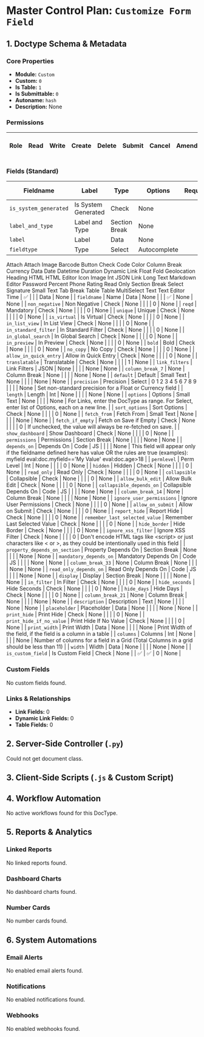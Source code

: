 # Master Control Plan: `Customize Form Field`

## 1. Doctype Schema & Metadata

### Core Properties
- **Module:** `Custom`
- **Custom:** `0`
- **Is Table:** `1`
- **Is Submittable:** `0`
- **Autoname:** `hash`
- **Description:** None

### Permissions
| Role | Read | Write | Create | Delete | Submit | Cancel | Amend | Report | Import | Export | Print | Email | Share | Set User Perms |
|---|---|---|---|---|---|---|---|---|---|---|---|---|---|---|


### Fields (Standard)
| Fieldname | Label | Type | Options | Required | Hidden | Read Only | Default | Description |
|---|---|---|---|---|---|---|---|---|
| `is_system_generated` | Is System Generated | Check | None |  | ✅ | ✅ | 0 | None |
| `label_and_type` | Label and Type | Section Break | None |  |  |  | None | None |
| `label` | Label | Data | None |  |  |  | None | None |
| `fieldtype` | Type | Select | Autocomplete
Attach
Attach Image
Barcode
Button
Check
Code
Color
Column Break
Currency
Data
Date
Datetime
Duration
Dynamic Link
Float
Fold
Geolocation
Heading
HTML
HTML Editor
Icon
Image
Int
JSON
Link
Long Text
Markdown Editor
Password
Percent
Phone
Rating
Read Only
Section Break
Select
Signature
Small Text
Tab Break
Table
Table MultiSelect
Text
Text Editor
Time | ✅ |  |  | Data | None |
| `fieldname` | Name | Data | None |  |  | ✅ | None | None |
| `non_negative` | Non Negative | Check | None |  |  |  | 0 | None |
| `reqd` | Mandatory | Check | None |  |  |  | 0 | None |
| `unique` | Unique | Check | None |  |  |  | 0 | None |
| `is_virtual` | Is Virtual | Check | None |  |  |  | 0 | None |
| `in_list_view` | In List View | Check | None |  |  |  | 0 | None |
| `in_standard_filter` | In Standard Filter | Check | None |  |  |  | 0 | None |
| `in_global_search` | In Global Search | Check | None |  |  |  | 0 | None |
| `in_preview` | In Preview | Check | None |  |  |  | 0 | None |
| `bold` | Bold | Check | None |  |  |  | 0 | None |
| `no_copy` | No Copy | Check | None |  |  |  | 0 | None |
| `allow_in_quick_entry` | Allow in Quick Entry | Check | None |  |  |  | 0 | None |
| `translatable` | Translatable | Check | None |  |  |  | 1 | None |
| `link_filters` | Link Filters | JSON | None |  |  |  | None | None |
| `column_break_7` | None | Column Break | None |  |  |  | None | None |
| `default` | Default | Small Text | None |  |  |  | None | None |
| `precision` | Precision | Select | 
0
1
2
3
4
5
6
7
8
9 |  |  |  | None | Set non-standard precision for a Float or Currency field |
| `length` | Length | Int | None |  |  |  | None | None |
| `options` | Options | Small Text | None |  |  |  | None | For Links, enter the DocType as range.
For Select, enter list of Options, each on a new line. |
| `sort_options` | Sort Options | Check | None |  |  |  | 0 | None |
| `fetch_from` | Fetch From | Small Text | None |  |  |  | None | None |
| `fetch_if_empty` | Fetch on Save if Empty | Check | None |  |  |  | 0 | If unchecked, the value will always be re-fetched on save. |
| `show_dashboard` | Show Dashboard | Check | None |  |  |  | 0 | None |
| `permissions` | Permissions | Section Break | None |  |  |  | None | None |
| `depends_on` | Depends On | Code | JS |  |  |  | None | This field will appear only if the fieldname defined here has value OR the rules are true (examples):
myfield
eval:doc.myfield=='My Value'
eval:doc.age&gt;18 |
| `permlevel` | Perm Level | Int | None |  |  |  | 0 | None |
| `hidden` | Hidden | Check | None |  |  |  | 0 | None |
| `read_only` | Read Only | Check | None |  |  |  | 0 | None |
| `collapsible` | Collapsible | Check | None |  |  |  | 0 | None |
| `allow_bulk_edit` | Allow Bulk Edit | Check | None |  |  |  | 0 | None |
| `collapsible_depends_on` | Collapsible Depends On | Code | JS |  |  |  | None | None |
| `column_break_14` | None | Column Break | None |  |  |  | None | None |
| `ignore_user_permissions` | Ignore User Permissions | Check | None |  |  |  | 0 | None |
| `allow_on_submit` | Allow on Submit | Check | None |  |  |  | 0 | None |
| `report_hide` | Report Hide | Check | None |  |  |  | 0 | None |
| `remember_last_selected_value` | Remember Last Selected Value | Check | None |  |  |  | 0 | None |
| `hide_border` | Hide Border | Check | None |  |  |  | 0 | None |
| `ignore_xss_filter` | Ignore XSS Filter | Check | None |  |  |  | 0 | Don't encode HTML tags like &lt;script&gt; or just characters like &lt; or &gt;, as they could be intentionally used in this field |
| `property_depends_on_section` | Property Depends On | Section Break | None |  |  |  | None | None |
| `mandatory_depends_on` | Mandatory Depends On | Code | JS |  |  |  | None | None |
| `column_break_33` | None | Column Break | None |  |  |  | None | None |
| `read_only_depends_on` | Read Only Depends On | Code | JS |  |  |  | None | None |
| `display` | Display | Section Break | None |  |  |  | None | None |
| `in_filter` | In Filter | Check | None |  |  |  | 0 | None |
| `hide_seconds` | Hide Seconds | Check | None |  |  |  | 0 | None |
| `hide_days` | Hide Days | Check | None |  |  |  | 0 | None |
| `column_break_21` | None | Column Break | None |  |  |  | None | None |
| `description` | Description | Text | None |  |  |  | None | None |
| `placeholder` | Placeholder | Data | None |  |  |  | None | None |
| `print_hide` | Print Hide | Check | None |  |  |  | 0 | None |
| `print_hide_if_no_value` | Print Hide If No Value | Check | None |  |  |  | 0 | None |
| `print_width` | Print Width | Data | None |  |  |  | None | Print Width of the field, if the field is a column in a table |
| `columns` | Columns | Int | None |  |  |  | None | Number of columns for a field in a Grid (Total Columns in a grid should be less than 11) |
| `width` | Width | Data | None |  |  |  | None | None |
| `is_custom_field` | Is Custom Field | Check | None |  | ✅ | ✅ | 0 | None |


### Custom Fields
No custom fields found.


### Links & Relationships
- **Link Fields:** 0
- **Dynamic Link Fields:** 0
- **Table Fields:** 0

## 2. Server-Side Controller (`.py`)
Could not get document class.


## 3. Client-Side Scripts (`.js` & Custom Script)




## 4. Workflow Automation
No active workflows found for this DocType.


## 5. Reports & Analytics
### Linked Reports
No linked reports found.


### Dashboard Charts
No dashboard charts found.


### Number Cards
No number cards found.


## 6. System Automations
### Email Alerts
No enabled email alerts found.


### Notifications
No enabled notifications found.


### Webhooks
No enabled webhooks found.

